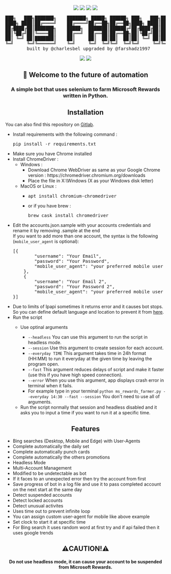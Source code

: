 <p align="center">
  <img src="https://forthebadge.com/images/badges/made-with-python.svg"/>
  <img src="http://ForTheBadge.com/images/badges/built-by-developers.svg"/>
  <img src="http://ForTheBadge.com/images/badges/uses-git.svg"/>
  <img src="http://ForTheBadge.com/images/badges/built-with-love.svg"/>
</p>

<pre align="center">
███╗   ███╗███████╗    ███████╗ █████╗ ██████╗ ███╗   ███╗███████╗██████╗ 
████╗ ████║██╔════╝    ██╔════╝██╔══██╗██╔══██╗████╗ ████║██╔════╝██╔══██╗
██╔████╔██║███████╗    █████╗  ███████║██████╔╝██╔████╔██║█████╗  ██████╔╝
██║╚██╔╝██║╚════██║    ██╔══╝  ██╔══██║██╔══██╗██║╚██╔╝██║██╔══╝  ██╔══██╗
██║ ╚═╝ ██║███████║    ██║     ██║  ██║██║  ██║██║ ╚═╝ ██║███████╗██║  ██║
╚═╝     ╚═╝╚══════╝    ╚═╝     ╚═╝  ╚═╝╚═╝  ╚═╝╚═╝     ╚═╝╚══════╝╚═╝  ╚═╝
        built by @charlesbel upgraded by @farshadz1997      version 2.0
</pre>

<p align="center">
  <img src="https://img.shields.io/badge/Maintained%3F-yes-green.svg?style=for-the-badge"/>
  <img src="https://img.shields.io/badge/License-MIT-blue.svg?style=for-the-badge"/>
</p>

<h2 align="center">👋 Welcome to the future of automation</h2>
<h3 align="center">A simple bot that uses selenium to farm Microsoft Rewards written in Python.</h3>

<h2 align="center">Installation</h2>
<p allign="center">You can also find this repository on <a href="https://gitlab.com/farshadzargary1997/Microsoft-Rewards-bot">Gitlab</a>.</p>
<p align="center">
  <ul>
    <li>Install requirements with the following command : <pre>pip install -r requirements.txt</pre></li>
    <li>Make sure you have Chrome installed</li>
    <li>Install ChromeDriver :<ul>
      <li>Windows :<ul>
        <li>Download Chrome WebDriver as same as your Google Chrome version : https://chromedriver.chromium.org/downloads</li>
        <li>Place the file in X:\Windows (X as your Windows disk letter)</li>
      </ul>
      <li>MacOS or Linux :<ul>
        <li><pre>apt install chromium-chromedriver</pre></li>
        <li>or if you have brew : <pre>brew cask install chromedriver</pre></li>
      </ul>
    </ul></li>
    <li>Edit the accounts.json.sample with your accounts credentials and rename it by removing .sample at the end<br/>
    If you want to add more than one account, the syntax is the following (<code>mobile_user_agent</code> is optional): <pre>[{
        "username": "Your Email",
        "password": "Your Password",
        "mobile_user_agent": "your preferred mobile user agent"
    },
    {
        "username": "Your Email 2",
        "password": "Your Password 2",
        "mobile_user_agent": "your preferred mobile user agent"
}]</pre></li>
    <li>Due to limits of Ipapi sometimes it returns error and it causes bot stops. So you can define default language and location to prevent it from 
      <a href="https://github.com/farshadz1997/Microsoft-Rewards-bot/blob/479b2d4b25761d245dc6b3519627162a44d8f85b/ms_rewards_farmer.py#L367">here</a>.</li>
    <li>Run the script</li>
      <ul>
        <li>Use optinal arguments</li>
          <ul>
            <li><code>--headless</code> You can use this argument to run the script in headless mode.</li>
            <li><code>--session</code> Use this argument to create session for each account.</li>
            <li><code>--everyday TIME</code> This argument takes time in 24h format (HH:MM) to run it everyday at the given time by leaving the program open.</li>
            <li><code>--fast</code> This argument reduces delays of script and make it faster (use this if you have high speed connection).</li>
            <li><code>--error</code> When you use this argument, app displays crash error in terminal when it fails.</li>
            <li>For example type in your terminal <code>python ms_rewards_farmer.py --everyday 14:30 --fast --session</code> You don't need to use all of arguments.</li>
          </ul>
        <li>Run the script normally that session and headless disabled and it asks you to input a time if you want to run it at a specific time.</li>
      </ul>
   </ul>
</p>

<h2 align="center">Features</h2>
<p align="center">
<ul>
  <li>Bing searches (Desktop, Mobile and Edge) with User-Agents</li>
  <li>Complete automatically the daily set</li>
  <li>Complete automatically punch cards</li>
  <li>Complete automatically the others promotions</li>
  <li>Headless Mode</li>
  <li>Multi-Account Management</li>
  <li>Modified to be undetectable as bot</li>
  <li>If it faces to an unexpected error then try the account from first</li>  
  <li>Save progress of bot in a log file and use it to pass completed account on the next start at the same day</li>
  <li>Detect suspended accounts</li>
  <li>Detect locked accounts</li>
  <li>Detect unusual activites</li>
  <li>Uses time out to prevent infinite loop</li>
  <li>You can assign custom user-agent for mobile like above example</li>
  <li>Set clock to start it at specific time</li>
  <li>For Bing search it uses random word at first try and if api failed then it uses google trends</li>
</ul>
</p>
<h2 align="center">⚠️CAUTION!⚠️</h2>
<p align="center">
  <h4 align="center">Do not use headless mode, it can cause your account to be suspended from Microsoft Rewards.</h4>
